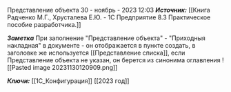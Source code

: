 
Представление объекта
 30 - ноябрь - 2023  12:03 
***Источник:*** [[Книга Радченко М.Г., Хрусталева Е.Ю. - 1С Предприятие 8.3 Практическое пособие разработчика.]]

***Заметка*** 
При заполнение "Представление объекта" - "Приходныя накладная" в документе - он отображается в пункте создать, в заголовке же используется [[Представление списка]], если Представление объекта не указан, он берется из синонима оглавления
![[Pasted image 20231130120909.png]]

***Ключи:*** [[1С_Конфигурация]] [[2023 год]]